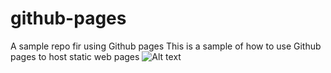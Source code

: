 # github-pages
A sample repo fir using Github pages
This is a sample of how to use Github pages to host static web pages
![Alt text](/images/path/to/mario.jpg "Optional title")